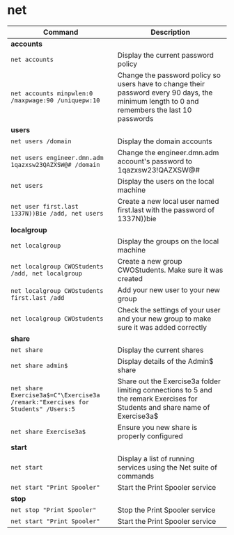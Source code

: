 # net

| **Command** | **Description** |
|-------------|-----------------|
| **accounts** |
| `net accounts` | Display the current password policy | 
| `net accounts minpwlen:0 /maxpwage:90 /uniquepw:10` | Change the password policy so users have to change their password every 90 days, the minimum length to 0 and remembers the last 10  passwords | 
| **users** |
| `net users /domain` | Display the domain accounts | 
| `net users engineer.dmn.adm 1qazxsw23QAZXSW@# /domain` | Change the engineer.dmn.adm account's password to 1qazxsw23!QAZXSW@# | 
| `net users` | Display the users on the local machine | 
| `net user first.last 1337N))Bie /add, net users` | Create a new local user named first.last with the password of 1337N))bie |
| **localgroup** |
| `net localgroup` | Display the groups on the local machine | 
| `net localgroup CWOStudents /add, net localgroup` | Create a new group CWOStudents. Make sure it was created | 
| `net localgroup CWOstudents first.last /add` | Add your new user to your new group | 
| `net localgroup CWOstudents` | Check the settings of your user and your new group to make sure it was added correctly | 
| **share** |
| `net share` | Display the current shares | 
| `net share admin$` | Display details of the Admin$ share | 
| `net share Exercise3a$=C"\Exercise3a /remark:"Exercises for Students" /Users:5` | Share out the Exercise3a folder limiting connections to 5 and the remark Exercises for Students and share name of Exercise3a$ | 
| `net share Exercise3a$` | Ensure you new share is properly configured | 
| **start** |
| `net start` | Display a list of running services using the Net suite of commands | 
| `net start "Print Spooler"` | Start the Print Spooler service | 
| **stop** |
| `net stop "Print Spooler"` | Stop the Print  Spooler service | 
| `net start "Print Spooler"` | Start the Print Spooler service | 